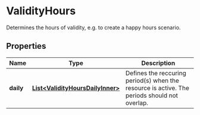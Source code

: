 

# ValidityHours

Determines the hours of validity, e.g. to create a happy hours scenario.

## Properties

| Name | Type | Description |
|------------ | ------------- | ------------- |
|**daily** | [**List&lt;ValidityHoursDailyInner&gt;**](ValidityHoursDailyInner.md) | Defines the reccuring period(s) when the resource is active. The periods should not overlap. |




